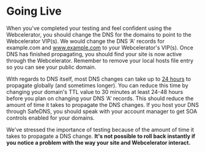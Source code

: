 # Going Live

When you've completed your testing and feel confident using the Webcelerator, you should change the DNS for the domains to point to the Webcelerator VIP(s). We would change the DNS ‘A' records for example.com and www.example.com to your Webcelerator's VIP(s). Once DNS has finished propagating, you should find your site is now active through the Webcelerator. Remember to remove your local hosts file entry so you can see your public domain.

With regards to DNS itself, most DNS changes can take up to [24 hours](/Domains/domains/dnspropagation.html) to propagate globally (and sometimes longer). You can reduce this time by changing your domain's TTL value to 30 minutes at least 24-48 hours before you plan on changing your DNS ‘A' records. This should reduce the amount of time it takes to propagate the DNS changes. If you host your DNS through SafeDNS, you should speak with your account manager to get SOA controls enabled for your domains.

We've stressed the importance of testing because of the amount of time it takes to propagate a DNS change. **It's not possible to roll back instantly if you notice a problem with the way your site and  Webcelerator interact.**
